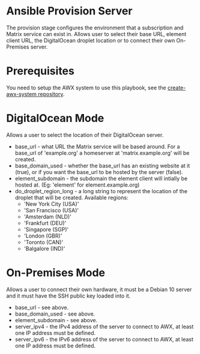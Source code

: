 # Ansible Provision Server

The provision stage configures the environment that a subscription and Matrix service can exist in. Allows user to select their base URL, element client URL, the DigitalOcean droplet location or to connect their own On-Premises server.


# Prerequisites

You need to setup the AWX system to use this playbook, see the [create-awx-system repository](https://gitlab.com/GoMatrixHosting/create-awx-system).


# DigitalOcean Mode

Allows a user to select the location of their DigitalOcean server.

- base_url - what URL the Matrix service will be based around. For a base_url of 'example.org' a homeserver at 'matrix.example.org' will be created.
- base_domain_used - whether the base_url has an existing website at it (true), or if you want the base_url to be hosted by the server (false).
- element_subdomain - the subdomain the element client will intially be hosted at. (Eg: 'element' for element.example.org)
- do_droplet_region_long - a long string to represent the location of the droplet that will be created. Available regions:
	- 'New York City (USA)'
	- 'San Francisco (USA)'
	- 'Amsterdam (NLD)'
	- 'Frankfurt (DEU)'
	- 'Singapore (SGP)'
	- 'London (GBR)'
	- 'Toronto (CAN)'
	- 'Balgalore (IND)'


# On-Premises Mode

Allows a user to connect their own hardware, it must be a Debian 10 server and it must have the SSH public key loaded into it.

- base_url - see above.
- base_domain_used - see above.
- element_subdomain - see above.
- server_ipv4 - the IPv4 address of the server to connect to AWX, at least one IP address must be defined.
- server_ipv6 - the IPv6 address of the server to connect to AWX, at least one IP address must be defined.

